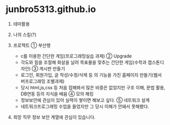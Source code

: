 # junbro5313.github.io

1. 테마활용

2. 나의 스킬(?)

3. 프로젝트
  ① 부산헹
    - c를 이용한 간단한 게임(프로그래밍실습 과제)
  ② Upgrade
    - 각도와 힘을 조절해 화살을 날려 목표물을 맞추는 간단한 게임(수학과 캡스톤디자인)
  ③ 게시판 만들기
    - 로그인, 회원가입, 글 작성/수정/삭제 등 의 기능을 가진 홈페이지 만들기(웹서버프로그래밍 조별과제)
    - 당시 html,js,css 등 처음 접해봐서 많은 비중은 없었지만 구조 이해, 문법 활용, DB연동 등의 지식을 배움
  ④ 모의 해킹
    - 정보보안에 관심이 있어 실력이 쌓이면 해보고 싶다.
  ⑤ 네트워크 설계
    - 네트워크프로그래밍 수업을 들었지만 그 당시 이해가 안돼서 못해봤다.

5. 희망 직무
   정보 보안 계열에 관심이 있습니다.
